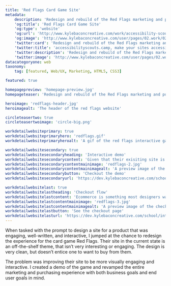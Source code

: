```yaml
---
title: 'Red Flags Card Game Site'
metadata:
    description: 'Redesign and rebuild of the Red Flags marketing and purchase site'
    'og:title': 'Red Flags Card Game Site'
    'og:type': 'website'
    'og:url': 'http://www.kylebaconcreative.com/work/accessibility-scouts-camp/'
    'og:image': 'http://www.kylebaconcreative.com/user/pages/02.work/02.red-flags/homepage-preview.jpg'
    'twitter:card': 'Redesign and rebuild of the Red Flags marketing and purchase site'
    'twitter:title': 'accessibilityscouts.camp, make your sites accessible'
    'twitter:description': 'Redesign and rebuild of the Red Flags marketing and purchase site'
    'twitter:image': 'http://www.kylebaconcreative.com/user/pages/02.work/02.red-flags/homepage-preview.jpg'
datacategoryone: web
taxonomy:
    tag: [featured, Web/UX, Marketing, HTML5, CSS3]

featured: true

homepagepreview: 'homepage-preview.jpg'
homepageteaser: 'Redesign and rebuild of the Red Flags marketing and purchase site. Breathing personaility into a personable game.'

heroimage: 'redflags-header.jpg'
heroimagealt: 'The header of the red flags website'

circleteasertwo: true
circleteasertwoimage: 'circle-big.png'

workdetailwebsiteprimary: true
workdetailwebsiteprimaryhero: 'redflags.gif'
workdetailwebsiteprimaryheroalt: 'A gif of the red flags interactive game.'

workdetailwebsitesecondary: true
workdetailwebsitesecondaryheading: 'Interactive demo'
workdetailwebsitesecondarycontent: 'Given that their exisiting site is basically an off-the-shelf theme, the Red Flags site doesn’t have much interaction or personaility to it. One of solutions to the problem was to build a proof of concept game that could be integrated in, to add a fun and engaging way to learn the game and prompt the user to purchase a copy.'
workdetailwebsitesecondarycontentmainimage: 'redflags-2.jpg'
workdetailwebsitesecondarycontentmainimagealt: 'A preview image of the game demo'
workdetailwebsitesecondarybutton: 'Checkout the demo'
workdetailwebsitesecondaryurl: 'https://dev.kylebaconcreative.com/school/interactive-2/red-flags/#play'

workdetailwebsitelast: true
workdetailwebsitelastheading: 'Checkout flow'
workdetailwebsitelastcontent: 'Ecommerce is something most designers want to avoid, but having a tight UX pass off is very important and should be considered. The easier one can make it to buy a product, the better for the business and the end user.'
workdetailwebsitelastcontentmainimage: 'redflags-3.jpg'
workdetailwebsitelastcontentmainimagealt: 'A preview image of the checkout flow.'
workdetailwebsitelastbutton: 'See the checkout page'
workdetailwebsitelasturl: 'https://dev.kylebaconcreative.com/school/interactive-2/red-flags/checkout.html'
---
```

When tasked with the prompt to design a site for a product that was engaging, well-written, and interactive, I jumped at the chance to redesign the experience for the card game Red Flags. Their site in the current state is an off-the-shelf theme, that isn’t very interesting or engaging. The design is very clean, but doesn’t entice one to want to buy from them.

The problem was improving their site to be more visually engaging and interactive. I created a demo of the game and revamped the entire marketing and purchasing experience with both business goals and end user goals in mind.
